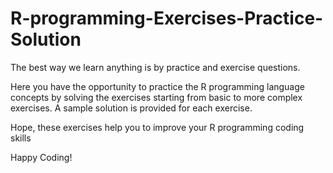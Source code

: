 # R-programming-Exercises-Practice-Solution
The best way we learn anything is by practice and exercise questions. 

Here you have the opportunity to practice the R programming language concepts by solving the exercises starting from basic to more complex exercises. A sample solution is provided for each exercise.

Hope, these exercises help you to improve your R programming coding skills

 Happy Coding!
